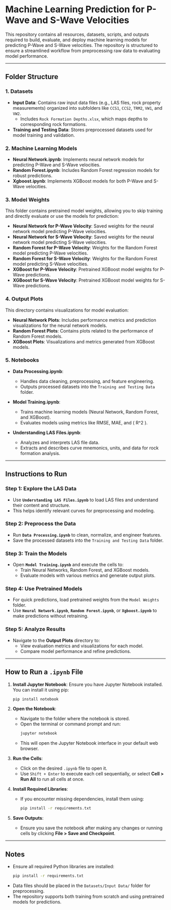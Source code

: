 
# Machine Learning Prediction for P-Wave and S-Wave Velocities

This repository contains all resources, datasets, scripts, and outputs required to build, evaluate, and deploy machine learning models for predicting P-Wave and S-Wave velocities. The repository is structured to ensure a streamlined workflow from preprocessing raw data to evaluating model performance.

---

## Folder Structure

### 1. **Datasets**
- **Input Data**: Contains raw input data files (e.g., LAS files, rock property measurements) organized into subfolders like `CCS1`, `CCS2`, `TRM2`, `VW1`, and `VW2`.
  - Includes `Rock Formation Depths.xlsx`, which maps depths to corresponding rock formations.
- **Training and Testing Data**: Stores preprocessed datasets used for model training and validation.


### 2. **Machine Learning Models**
- **Neural Network.ipynb**: Implements neural network models for predicting P-Wave and S-Wave velocities.
- **Random Forest.ipynb**: Includes Random Forest regression models for robust predictions.
- **Xgboost.ipynb**: Implements XGBoost models for both P-Wave and S-Wave velocities.


### 3. **Model Weights**
This folder contains pretrained model weights, allowing you to skip training and directly evaluate or use the models for prediction:
- **Neural Network for P-Wave Velocity**: Saved weights for the neural network model predicting P-Wave velocities.
- **Neural Network for S-Wave Velocity**: Saved weights for the neural network model predicting S-Wave velocities.
- **Random Forest for P-Wave Velocity**: Weights for the Random Forest model predicting P-Wave velocities.
- **Random Forest for S-Wave Velocity**: Weights for the Random Forest model predicting S-Wave velocities.
- **XGBoost for P-Wave Velocity**: Pretrained XGBoost model weights for P-Wave predictions.
- **XGBoost for S-Wave Velocity**: Pretrained XGBoost model weights for S-Wave predictions.


### 4. **Output Plots**
This directory contains visualizations for model evaluation:
- **Neural Network Plots**: Includes performance metrics and prediction visualizations for the neural network models.
- **Random Forest Plots**: Contains plots related to the performance of Random Forest models.
- **XGBoost Plots**: Visualizations and metrics generated from XGBoost models.


### 5. **Notebooks**
- **Data Processing.ipynb**:
  - Handles data cleaning, preprocessing, and feature engineering.
  - Outputs processed datasets into the `Training and Testing Data` folder.
  
- **Model Training.ipynb**:
  - Trains machine learning models (Neural Network, Random Forest, and XGBoost).
  - Evaluates models using metrics like RMSE, MAE, and \( R^2 \).

- **Understanding LAS Files.ipynb**:
  - Analyzes and interprets LAS file data.
  - Extracts and describes curve mnemonics, units, and data for rock formation analysis.

---

## Instructions to Run

### Step 1: Explore the LAS Data
- Use **`Understanding LAS Files.ipynb`** to load LAS files and understand their content and structure.
- This helps identify relevant curves for preprocessing and modeling.

### Step 2: Preprocess the Data
- Run **`Data Processing.ipynb`** to clean, normalize, and engineer features.
- Save the processed datasets into the `Training and Testing Data` folder.

### Step 3: Train the Models
- Open **`Model Training.ipynb`** and execute the cells to:
  - Train Neural Networks, Random Forest, and XGBoost models.
  - Evaluate models with various metrics and generate output plots.

### Step 4: Use Pretrained Models
- For quick predictions, load pretrained weights from the `Model Weights` folder.
- Use **`Neural Network.ipynb`**, **`Random Forest.ipynb`**, or **`Xgboost.ipynb`** to make predictions without retraining.

### Step 5: Analyze Results
- Navigate to the **Output Plots** directory to:
  - View evaluation metrics and visualizations for each model.
  - Compare model performance and refine predictions.

---

## How to Run a `.ipynb` File

1. **Install Jupyter Notebook**:
   Ensure you have Jupyter Notebook installed. You can install it using pip:
   ```bash
   pip install notebook
   ```

2. **Open the Notebook**:
   - Navigate to the folder where the notebook is stored.
   - Open the terminal or command prompt and run:
     ```bash
     jupyter notebook
     ```
   - This will open the Jupyter Notebook interface in your default web browser.

3. **Run the Cells**:
   - Click on the desired `.ipynb` file to open it.
   - Use `Shift + Enter` to execute each cell sequentially, or select **Cell > Run All** to run all cells at once.

4. **Install Required Libraries**:
   - If you encounter missing dependencies, install them using:
     ```bash
     pip install -r requirements.txt
     ```

5. **Save Outputs**:
   - Ensure you save the notebook after making any changes or running cells by clicking **File > Save and Checkpoint**.

---

## Notes
- Ensure all required Python libraries are installed:
  ```bash
  pip install -r requirements.txt
  ```
- Data files should be placed in the `Datasets/Input Data/` folder for preprocessing.
- The repository supports both training from scratch and using pretrained models for predictions.

